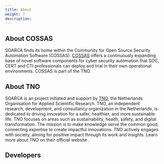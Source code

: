 ```yaml
---
title: About
weight: 7
description: 
---
```


## About COSSAS

SOARCA finds its home within the Community for Open Source Security Automation Software (COSSAS). [COSSAS](https://cossas-project.org/') offers a continuously expanding base of novel software components for cyber security automation that SOC, CERT and CTI professionals can deploy and trial in their own operational environments. COSSAS is part of the TNO. 

## About TNO

SOARCA is an project initiated and support by [TNO](https://tno.nl), the Netherlands Organisation for Applied Scientific Research. TNO, an independent research, development, and consultancy organization in the Netherlands, is dedicated to driving innovation for a safer, healthier, and more sustainable life. TNO focuses on areas such as sustainability, health, safety, and digital transformation. The mission is to make knowledge serve the common good, connecting expertise to create impactful innovations. TNO actively engages with society, aiming for positive impact through its work and insights. Learn more about TNO on their official website .


## Developers 





